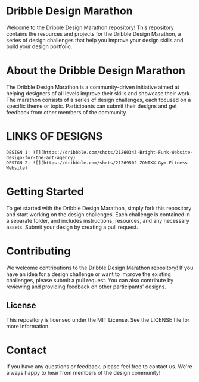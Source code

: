 # Dribble Design Marathon
Welcome to the Dribble Design Marathon repository! This repository contains the resources and projects for the Dribble Design Marathon, a series of design challenges that help you improve your design skills and build your design portfolio.

# About the Dribble Design Marathon
The Dribble Design Marathon is a community-driven initiative aimed at helping designers of all levels improve their skills and showcase their work. The marathon consists of a series of design challenges, each focused on a specific theme or topic. Participants can submit their designs and get feedback from other members of the community.

# LINKS OF DESIGNS
```
DESIGN 1: ![](https://dribbble.com/shots/21260343-Bright-Funk-Website-design-for-the-art-agency)
DESIGN 2: ![](https://dribbble.com/shots/21269502-ZONIXX-Gym-Fitness-Website)
```
# Getting Started
To get started with the Dribble Design Marathon, simply fork this repository and start working on the design challenges. Each challenge is contained in a separate folder, and includes instructions, resources, and any necessary assets. Submit your design by creating a pull request.

# Contributing
We welcome contributions to the Dribble Design Marathon repository! If you have an idea for a design challenge or want to improve the existing challenges, please submit a pull request. You can also contribute by reviewing and providing feedback on other participants' designs.

## License
This repository is licensed under the MIT License. See the LICENSE file for more information.

# Contact
If you have any questions or feedback, please feel free to contact us. We're always happy to hear from members of the design community!

